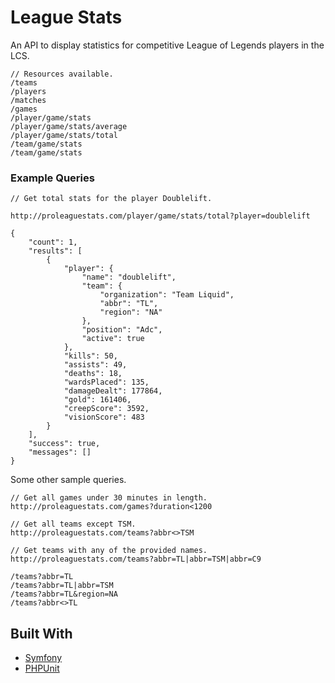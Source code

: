 # League Stats

An API to display statistics for competitive League of Legends players in the LCS.


```
// Resources available.
/teams
/players
/matches
/games
/player/game/stats
/player/game/stats/average
/player/game/stats/total
/team/game/stats
/team/game/stats
```

### Example Queries

```
// Get total stats for the player Doublelift.

http://proleaguestats.com/player/game/stats/total?player=doublelift

{
    "count": 1,
    "results": [
        {
            "player": {
                "name": "doublelift",
                "team": {
                    "organization": "Team Liquid",
                    "abbr": "TL",
                    "region": "NA"
                },
                "position": "Adc",
                "active": true
            },
            "kills": 50,
            "assists": 49,
            "deaths": 18,
            "wardsPlaced": 135,
            "damageDealt": 177864,
            "gold": 161406,
            "creepScore": 3592,
            "visionScore": 483
        }
    ],
    "success": true,
    "messages": []
}
```

Some other sample queries.
```
// Get all games under 30 minutes in length.
http://proleaguestats.com/games?duration<1200

// Get all teams except TSM.
http://proleaguestats.com/teams?abbr<>TSM

// Get teams with any of the provided names.
http://proleaguestats.com/teams?abbr=TL|abbr=TSM|abbr=C9

/teams?abbr=TL
/teams?abbr=TL|abbr=TSM
/teams?abbr=TL&region=NA
/teams?abbr<>TL

```
## Built With

* [Symfony](https://symfony.com/)
* [PHPUnit](https://phpunit.de/)
